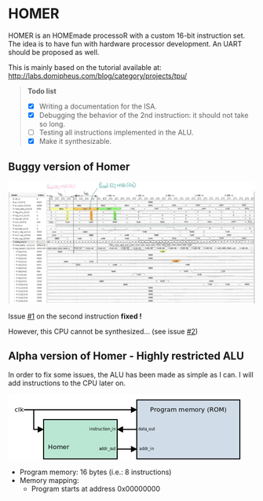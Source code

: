 # HOMER
HOMER is an HOMEmade processoR with a custom 16-bit instruction set. The idea is to have fun with hardware processor development. An UART should be proposed as well.

This is mainly based on the tutorial available at: http://labs.domipheus.com/blog/category/projects/tpu/

> **Todo list**
> - [x] Writing a documentation for the ISA.
> - [x] Debugging the behavior of the 2nd instruction: it should not take so long.
> - [ ] Testing all instructions implemented in the ALU.
> - [x] Make it synthesizable.

## Buggy version of Homer

![img3](./img/homer_screen3.png)

Issue [#1](https://github.com/pcotret/homer/issues/1) on the second instruction **fixed !**

However, this CPU cannot be synthesized... (see issue [#2](https://github.com/pcotret/homer/issues/2))

## Alpha version of Homer - Highly restricted ALU

In order to fix some issues, the ALU has been made as simple as I can. I will add instructions to the CPU later on.

![cpu](./img/top_diagram.png)

- Program memory: 16 bytes (i.e.: 8 instructions)
- Memory mapping:
  - Program starts at address 0x00000000